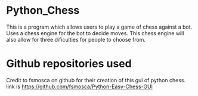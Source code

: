 # Python_Chess

This is a program which allows users to play a game of chess against a bot.
Uses a chess engine for the bot to decide moves.
This chess engine will also allow for three dificulties for people to choose from.
# Github repositories used
Credit to fsmosca on github for their creation of this gui of python chess. link is https://github.com/fsmosca/Python-Easy-Chess-GUI